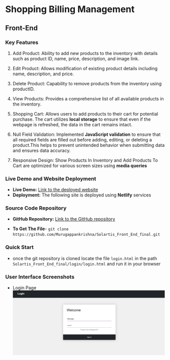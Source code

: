 
# Shopping Billing Management 

## Front-End
### Key Features


1. Add Product: Ability to add new products to the inventory with details such as product ID, name, price, description, and image link.

2. Edit Product: Allows modification of existing product details including name, description, and price.

3. Delete Product: Capability to remove products from the inventory using productID.

4. View Products: Provides a comprehensive list of all available products in the inventory.

5. Shopping Cart: Allows users to add products to their cart for potential purchase. The cart utilizes __local storage__ to ensure that even if the webpage is refreshed, the data in the cart remains intact.

6. Null Field Validation: Implemented __JavaScript validation__ to ensure that all required fields are filled out before adding, editing, or deleting a product.This helps to prevent unintended behavior when submitting data and ensures data accuracy.

7. Responsive Design: Show Products In Inventory  and Add Products To Cart are optimized for various screen sizes using __media queries__

### Live Demo and Website Deployment 
- **Live Demo:** [Link to the deployed website](https://solartis-shoppingbilling-management.netlify.app/)
- **Deployment:** The following site  is deployed using **Netlify** services 


###  Source Code Repository
- **GitHub Repository:** [Link to the GitHub repository](https://github.com/Murugappankrishna/Solartis_Front_End_final)

- **To Get The File**- `git clone https://github.com/Murugappankrishna/Solartis_Front_End_final.git`

### Quick Start
- once the git repository is cloned locate the file ``login.html`` in the path ``Solartis_Front_End_final/login/login.html`` and run it in your browser

### User Interface Screenshots
- Login Page
![Login Page](Screenshots/LoginPage.png)



